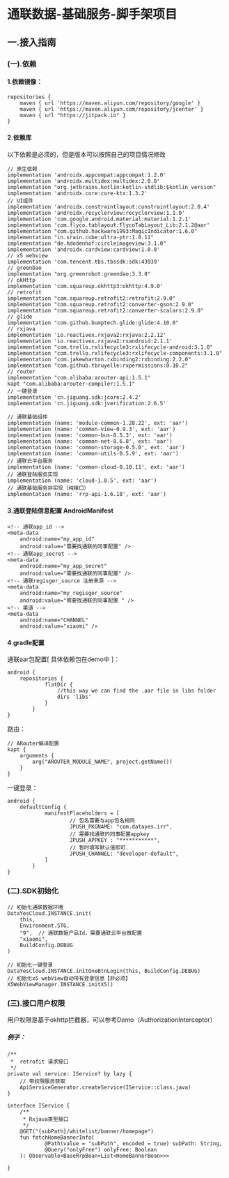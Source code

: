 # 通联数据-基础服务-脚手架项目
## 一.接入指南

### (一).依赖

#### 1.依赖镜像：

    repositories {
        maven { url 'https://maven.aliyun.com/repository/google' }
        maven { url 'https://maven.aliyun.com/repository/jcenter' }
        maven { url "https://jitpack.io" }
    }

#### 2.依赖库

以下依赖是必须的，但是版本可以按照自己的项目情况修改

    // 原生依赖
    implementation 'androidx.appcompat:appcompat:1.2.0'
    implementation 'androidx.multidex:multidex:2.0.0'
    implementation "org.jetbrains.kotlin:kotlin-stdlib:$kotlin_version"
    implementation 'androidx.core:core-ktx:1.3.2'
    // UI组件
    implementation 'androidx.constraintlayout:constraintlayout:2.0.4'
    implementation 'androidx.recyclerview:recyclerview:1.1.0'
    implementation 'com.google.android.material:material:1.2.1'
    implementation 'com.flyco.tablayout:FlycoTabLayout_Lib:2.1.2@aar'
    implementation "com.github.hackware1993:MagicIndicator:1.6.0"
    implementation "in.srain.cube:ultra-ptr:1.0.11"
    implementation "de.hdodenhof:circleimageview:3.1.0"
    implementation 'androidx.cardview:cardview:1.0.0'
    // x5 webview
    implementation 'com.tencent.tbs.tbssdk:sdk:43939'
    // greenDao
    implementation "org.greenrobot:greendao:3.3.0"
    // okHttp
    implementation 'com.squareup.okhttp3:okhttp:4.9.0'
    // retrofit
    implementation "com.squareup.retrofit2:retrofit:2.9.0"
    implementation "com.squareup.retrofit2:converter-gson:2.9.0"
    implementation "com.squareup.retrofit2:converter-scalars:2.9.0"
    // glide
    implementation "com.github.bumptech.glide:glide:4.10.0"
    // rxjava
    implementation 'io.reactivex.rxjava2:rxjava:2.2.12'
    implementation 'io.reactivex.rxjava2:rxandroid:2.1.1'
    implementation "com.trello.rxlifecycle3:rxlifecycle-android:3.1.0"
    implementation "com.trello.rxlifecycle3:rxlifecycle-components:3.1.0"
    implementation "com.jakewharton.rxbinding2:rxbinding:2.2.0"
    implementation "com.github.tbruyelle:rxpermissions:0.10.2"
    // router
    implementation "com.alibaba:arouter-api:1.5.1"
    kapt "com.alibaba:arouter-compiler:1.5.1"
    // 一键登录
    implementation 'cn.jiguang.sdk:jcore:2.4.2'
    implementation 'cn.jiguang.sdk:jverification:2.6.5'

    // 通联基础组件
    implementation (name: 'module-common-1.28.22', ext: 'aar')
    implementation (name: 'common-view-0.9.3', ext: 'aar')
    implementation (name: 'common-bus-0.5.3', ext: 'aar')
    implementation (name: 'common-net-0.6.8', ext: 'aar')
    implementation (name: 'common-storage-0.5.0', ext: 'aar')
    implementation (name: 'common-utils-0.5.9', ext: 'aar')
    // 通联云平台服务
    implementation (name: 'common-cloud-0.10.11', ext: 'aar')
    // 通联登陆服务实现
    implementation (name: 'cloud-1.0.5', ext: 'aar')
    // 通联基础服务非实现（纯接口）
    implementation (name: 'rrp-api-1.6.18', ext: 'aar')

#### 3.通联登陆信息配置 AndroidManifest

    <!-- 通联app_id -->
    <meta-data
        android:name="my_app_id"
        android:value="需要找通联的同事配置" />
    <!-- 通联app_secret -->
    <meta-data
        android:name="my_app_secret"
        android:value="需要找通联的同事配置" />
    <!-- 通联regisger_source 注册来源 -->
    <meta-data
        android:name="my_regisger_source"
        android:value="需要找通联的同事配置 " />
    <!-- 渠道 -->
    <meta-data
        android:name="CHANNEL"
        android:value="xiaomi" />

#### 4.gradle配置
通联aar包配置[ 具体依赖包在demo中 ]：

    android {
        repositories {
                flatDir {
                    //this way we can find the .aar file in libs folder
                    dirs 'libs'
                }
            }
    }

路由：

    // ARouter编译配置
    kapt {
        arguments {
            arg("AROUTER_MODULE_NAME", project.getName())
        }
    }
一键登录：

    android {
        defaultConfig {
                manifestPlaceholders = [
                        // 包名需要与app包名相同
                        JPUSH_PKGNAME: "com.datayes.irr",
                        // 需要找通联的同事配置appkey
                        JPUSH_APPKEY : "***********",
                        // 暂时填写默认值即可.
                        JPUSH_CHANNEL: "developer-default",
                ]
            }
    }

### (二).SDK初始化

    // 初始化通联数据环境
    DataYesCloud.INSTANCE.init(
        this,
        Environment.STG,
        "9",  // 通联数据产品Id，需要通联云平台做配置
        "xiaomi",
        BuildConfig.DEBUG
    )

    // 初始化一键登录
    DataYesCloud.INSTANCE.initOneBtnLogin(this, BuildConfig.DEBUG)
    // 初始化x5 webView自动带有登录信息【非必须】
    X5WebViewManager.INSTANCE.initX5()


### (三).接口用户权限

用户权限是基于okhttp拦截器，可以参考Demo（AuthorizationInterceptor）

##### 例子：

    /**
     *  retrofit 请求接口
     */
    private val service: IService? by lazy {
        // 带权限服务获取
        ApiServiceGenerator.createService(IService::class.java)
    }

    interface IService {
        /**
         * Rxjava类型接口
         */
        @GET("{subPath}/whitelist/banner/homepage")
        fun fetchHomeBannerInfo(
                @Path(value = "subPath", encoded = true) subPath: String,
                @Query("onlyFree") onlyFree: Boolean
        ): Observable<BaseRrpBean<List<HomeBannerBean>>>

    }
